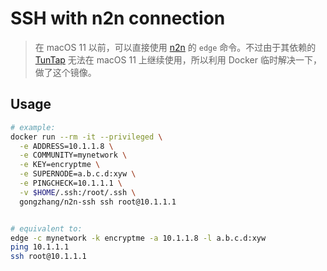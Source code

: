 # SSH with n2n connection

> 在 macOS 11 以前，可以直接使用 [n2n](https://github.com/ntop/n2n) 的 `edge` 命令。不过由于其依赖的 [TunTap](http://tuntaposx.sourceforge.net/) 无法在 macOS 11 上继续使用，所以利用 Docker 临时解决一下，做了这个镜像。

## Usage

```sh
# example:
docker run --rm -it --privileged \
  -e ADDRESS=10.1.1.8 \
  -e COMMUNITY=mynetwork \
  -e KEY=encryptme \
  -e SUPERNODE=a.b.c.d:xyw \
  -e PINGCHECK=10.1.1.1 \
  -v $HOME/.ssh:/root/.ssh \
  gongzhang/n2n-ssh ssh root@10.1.1.1


# equivalent to:
edge -c mynetwork -k encryptme -a 10.1.1.8 -l a.b.c.d:xyw
ping 10.1.1.1
ssh root@10.1.1.1
```

